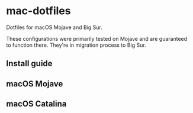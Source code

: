# mac-dotfiles

Dotfiles for macOS Mojave and Big Sur.

These configurations were primarily tested on Mojave and are guaranteed to function there. They're in migration process to Big Sur.

## Install guide



## macOS Mojave

## macOS Catalina

